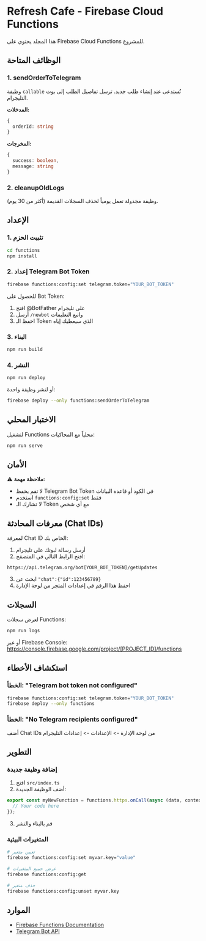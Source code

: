 # Refresh Cafe - Firebase Cloud Functions

هذا المجلد يحتوي على Firebase Cloud Functions للمشروع.

## الوظائف المتاحة

### 1. sendOrderToTelegram
وظيفة `callable` تُستدعى عند إنشاء طلب جديد. ترسل تفاصيل الطلب إلى بوت التليجرام.

**المدخلات:**
```typescript
{
  orderId: string
}
```

**المخرجات:**
```typescript
{
  success: boolean,
  message: string
}
```

### 2. cleanupOldLogs
وظيفة مجدولة تعمل يومياً لحذف السجلات القديمة (أكثر من 30 يوم).

## الإعداد

### 1. تثبيت الحزم
```bash
cd functions
npm install
```

### 2. إعداد Telegram Bot Token
```bash
firebase functions:config:set telegram.token="YOUR_BOT_TOKEN"
```

للحصول على Bot Token:
1. افتح @BotFather على تليجرام
2. أرسل `/newbot` واتبع التعليمات
3. احفظ الـ Token الذي سيعطيك إياه

### 3. البناء
```bash
npm run build
```

### 4. النشر
```bash
npm run deploy
```

أو لنشر وظيفة واحدة:
```bash
firebase deploy --only functions:sendOrderToTelegram
```

## الاختبار المحلي

لتشغيل Functions محلياً مع المحاكيات:
```bash
npm run serve
```

## الأمان

⚠️ **ملاحظة مهمة:** 
- لا تقم بحفظ Telegram Bot Token في الكود أو قاعدة البيانات
- استخدم `functions:config:set` فقط
- لا تشارك الـ Token مع أي شخص

## معرفات المحادثة (Chat IDs)

لمعرفة Chat ID الخاص بك:
1. أرسل رسالة لبوتك على تليجرام
2. افتح الرابط التالي في المتصفح:
```
https://api.telegram.org/bot[YOUR_BOT_TOKEN]/getUpdates
```
3. ابحث عن `"chat":{"id":123456789}`
4. احفظ هذا الرقم في إعدادات المتجر من لوحة الإدارة

## السجلات

لعرض سجلات Functions:
```bash
npm run logs
```

أو عبر Firebase Console:
https://console.firebase.google.com/project/[PROJECT_ID]/functions

## استكشاف الأخطاء

### الخطأ: "Telegram bot token not configured"
```bash
firebase functions:config:set telegram.token="YOUR_BOT_TOKEN"
firebase deploy --only functions
```

### الخطأ: "No Telegram recipients configured"
أضف Chat IDs من لوحة الإدارة -> الإعدادات -> إعدادات التليجرام

## التطوير

### إضافة وظيفة جديدة
1. افتح `src/index.ts`
2. أضف الوظيفة الجديدة:
```typescript
export const myNewFunction = functions.https.onCall(async (data, context) => {
  // Your code here
});
```
3. قم بالبناء والنشر

### المتغيرات البيئية
```bash
# تعيين متغير
firebase functions:config:set myvar.key="value"

# عرض جميع المتغيرات
firebase functions:config:get

# حذف متغير
firebase functions:config:unset myvar.key
```

## الموارد

- [Firebase Functions Documentation](https://firebase.google.com/docs/functions)
- [Telegram Bot API](https://core.telegram.org/bots/api)

